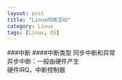 ```yaml
---
layout: post
title: "Linux内核活动"
category: Linux
tags: [Linux, OS]
---
```

###中断
####中断类型
同步中断和异常  
异步中断：一般由硬件产生  
硬件IRQ，中断控制器  

